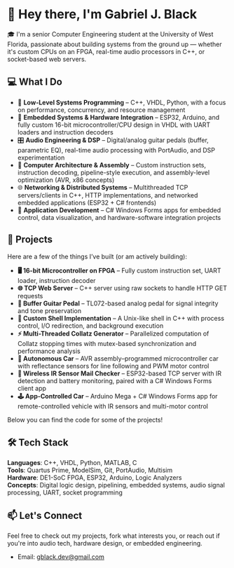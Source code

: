# 👋 Hey there, I'm Gabriel J. Black

🎓 I'm a senior Computer Engineering student at the University of West Florida, passionate about building systems from the ground up — whether it's custom CPUs on an FPGA, real-time audio processors in C++, or socket-based web servers.

## 💻 What I Do
- 👾 **Low-Level Systems Programming** – C++, VHDL, Python, with a focus on performance, concurrency, and resource management  
- 🔌 **Embedded Systems & Hardware Integration** – ESP32, Arduino, and fully custom 16-bit microcontroller/CPU design in VHDL with UART loaders and instruction decoders  
- 🎛️ **Audio Engineering & DSP** – Digital/analog guitar pedals (buffer, parametric EQ), real-time audio processing with PortAudio, and DSP experimentation  
- 🧠 **Computer Architecture & Assembly** – Custom instruction sets, instruction decoding, pipeline-style execution, and assembly-level optimization (AVR, x86 concepts)  
- 🌐 **Networking & Distributed Systems** – Multithreaded TCP servers/clients in C++, HTTP implementations, and networked embedded applications (ESP32 + C# frontends)  
- 📱 **Application Development** – C# Windows Forms apps for embedded control, data visualization, and hardware-software integration projects  

## 🔧 Projects
Here are a few of the things I’ve built (or am actively building):
- **🖥️ 16-bit Microcontroller on FPGA** – Fully custom instruction set, UART loader, instruction decoder
- **🌐 TCP Web Server** – C++ server using raw sockets to handle HTTP GET requests
- **🎸 Buffer Guitar Pedal** – TL072-based analog pedal for signal integrity and tone preservation
- **📂 Custom Shell Implementation** – A Unix-like shell in C++ with process control, I/O redirection, and background execution
- **⚡ Multi-Threaded Collatz Generator** – Parallelized computation of Collatz stopping times with mutex-based synchronization and performance analysis
- **🚗 Autonomous Car** – AVR assembly–programmed microcontroller car with reflectance sensors for line following and PWM motor control
- **📡 Wireless IR Sensor Mail Checker** – ESP32-based TCP server with IR detection and battery monitoring, paired with a C# Windows Forms client app
- **🕹️ App-Controlled Car** – Arduino Mega + C# Windows Forms app for remote-controlled vehicle with IR sensors and multi-motor control

Below you can find the code for some of the projects!




## 🛠️ Tech Stack
**Languages**: C++, VHDL, Python, MATLAB, C  
**Tools**: Quartus Prime, ModelSim, Git, PortAudio, Multisim  
**Hardware**: DE1-SoC FPGA, ESP32, Arduino, Logic Analyzers  
**Concepts**: Digital logic design, pipelining, embedded systems, audio signal processing, UART, socket programming

## 📫 Let's Connect
Feel free to check out my projects, fork what interests you, or reach out if you're into audio tech, hardware design, or embedded engineering.

- Email: gblack.dev@gmail.com  
